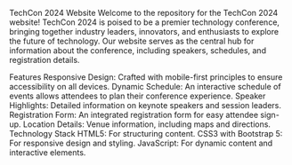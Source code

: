 TechCon 2024 Website
Welcome to the repository for the TechCon 2024 website! TechCon 2024 is poised to be a premier technology conference, bringing together industry leaders, innovators, and enthusiasts to explore the future of technology. Our website serves as the central hub for information about the conference, including speakers, schedules, and registration details.

Features
Responsive Design: Crafted with mobile-first principles to ensure accessibility on all devices.
Dynamic Schedule: An interactive schedule of events allows attendees to plan their conference experience.
Speaker Highlights: Detailed information on keynote speakers and session leaders.
Registration Form: An integrated registration form for easy attendee sign-up.
Location Details: Venue information, including maps and directions.
Technology Stack
HTML5: For structuring content.
CSS3 with Bootstrap 5: For responsive design and styling.
JavaScript: For dynamic content and interactive elements.
